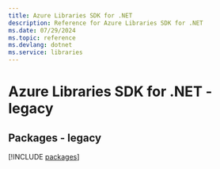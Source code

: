 ```yaml
---
title: Azure Libraries SDK for .NET
description: Reference for Azure Libraries SDK for .NET
ms.date: 07/29/2024
ms.topic: reference
ms.devlang: dotnet
ms.service: libraries
---
```

# Azure Libraries SDK for .NET - legacy
## Packages - legacy
[!INCLUDE [packages](libraries-index.md)]